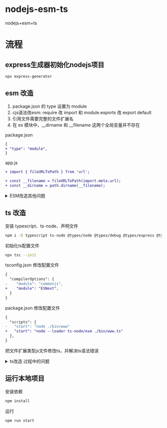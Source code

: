 # nodejs-esm-ts

nodejs+esm+ts

# 流程

## express生成器初始化nodejs项目

```bash
npx express-generator
```

## esm 改造

1. package.json 的 type 设置为 module
2. cjs语法改esm: require 改 import 和 module.exports 改 export default
3. 引用文件需要完整的文件扩展名
4. 在 es 模块中，__dirname 和 __filename 这两个全局变量并不存在

package.json

```diff
{
+ "type": "module",
}
```

app.js

```diff
+ import { fileURLToPath } from 'url';

+ const __filename = fileURLToPath(import.meta.url);
+ const __dirname = path.dirname(__filename);
```

<details>
<summary>ESM改造其他问题</summary>

ESM 需要明确的文件扩展名，不能省略

```plaintext
Error [ERR_MODULE_NOT_FOUND]: Cannot find module XXX imported from XXX
```

在 ES 模块中，__dirname 和 __filename 这两个全局变量并不存在

```plaintext
ReferenceError: __dirname is not defined in ES module scope
```

</details>

## ts 改造

安装 typescript、ts-node、声明文件

```bash
npm i -D typescript ts-node @types/node @types/debug @types/express @types/cookie-parser @types/morgan
```

初始化ts配置文件

```bash
npx tsc --init
```

tsconfig.json 修改配置文件
```diff
{
  "compilerOptions": {
-    "module": "commonjs",
+    "module": "ESNext",
  }
}
```
package.json 修改配置文件
```diff
{
  "scripts": {
-   "start": "node ./bin/www"
+   "start": "node --loader ts-node/esm ./bin/www.ts"
  },
}
```

把文件扩展类型js文件修改ts，并解决ts语法错误

<details>
<summary>ts改造 过程中的问题</summary>

Q:
```plaintext
TypeError [ERR_UNKNOWN_FILE_EXTENSION]: Unknown file extension ".ts" for xxx
```
A:运行命令改用ts-node

Q:
```plaintext
node:internal/process/esm_loader:34
      internalBinding('errors').triggerUncaughtException(
                                ^
[Object: null prototype] {
  [Symbol(nodejs.util.inspect.custom)]: [Function: [nodejs.util.inspect.custom]]
}
```
A:文件扩展类型js文件修改ts后，需要解决ts语法错误

Q:
```plaintext
error TS2307: Cannot find module 'http' or its corresponding type declarations.
```
A:需要额外安装声明文件

</details>

## 运行本地项目

安装依赖

```bash
npm install
```

运行

```bash
npm run start
```
